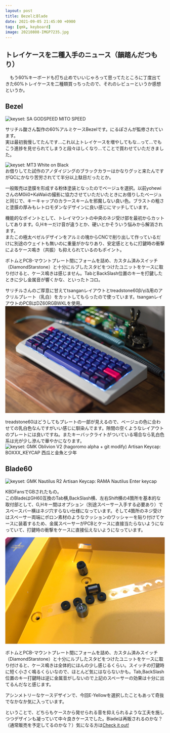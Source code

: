 ```yaml
---
layout: post
title: BezelとBlade
date: 2021-09-05 21:45:00 +0900
tag: [qmk, keyboard]
image: 20210808-IMGP7235.jpg
---
```


## トレイケースを二種入手のニュース（韻踏んだつもり）

　もう60%キーボードも打ち止めでいいじゃろって思ってたところに丁度出てきた60%トレイケースを二種類買っちったので、それのレビューというか感想というか。  

## Bezel

![
    keyset: SA GODSPEED MITO SPEED
](/assets/photos/20210717-IMGP7131.jpg)  

サリチル酸さん製作の60%アルミケースBezelです。にるぽさんが監修されています。  
実は最初我慢してたんです…これ以上トレイケースを増やしてもな…って…でもこう進捗を見せられてしまうと段々ほしくなり…てことで買わせていただきました。  

![
    keyset: MT3 White on Black
](/assets/photos/20210515-IMGP6722.jpg)  
お借りしてた試作のアノダイジングのブラックカラーはかなりグッと来たんですがQCにかなり苦労されてて半分以上駄目だったとか。  

一般販売は塗膜を形成する粉体塗装となったのでベージュを選択。以前yohewiさんのM0ii0+KaWaiiの撮影に協力させていただいたときにお借りしたベージュと同じで、キーキャップのカラースキームを邪魔しない良い色。ブラストの粗さと塗膜の厚みもレトロモダンなデザインに良い感じにマッチしています。  

機能的なポイントとして、トレイマウントの中央のネジ受け部を最初からカットしてあります。G,Hキーだけ音が違うとか、硬いとかそういう悩みから解消されます。  
またこの極太ベゼルデザインをアルミの塊からCNCで削り出して作っているだけに別途のウェイトも無いのに重量がかなりあり、安定感とともに打鍵時の衝撃によるケース鳴き（共振）も抑えられているのもポイント。  

ボトムとPCB-マウントプレート間にフォームを詰め、カスタム済みスイッチ（DiamondStarstone）と十分にルブしたスタビをつけたユニットをケースに取り付けると、ケース鳴きは感じません。TabとBackSlash位置のキーを打鍵したときに少し金属音が響くかな、といったトコロ。  

サリチルさんのご厚意に甘えてtsanganレイアウトとtreadstone60β/γ/Δ用のアクリルプレート（乳白）をカットしてもらったので使っています。tsanganレイアウトのPCBはDZ60RGBWKLを使用。  
![img](/assets/photos/20210717-IMGP7113.jpg)  

treadstone60はどうしてもプレートの一部が見えるので、ベージュの色に合わせての乳白色なんですがいい感じに馴染んでます。隙間の空くようなレイアウトのプレートには良いですね。またキーバックライトがついている場合なら乳白色系は光が少し滲んで華やかになります。  
![
    keyset: GMK Oblivion V2 (hagoromo alpha + git modify)
    Artisan Keycap: BOXXX_KEYCAP 西瓜と金魚と少年
](/assets/photos/20210808-IMGP7235.jpg)  

## Blade60

![
    keyset: GMK Nautilus
    R2 Artisan Keycap: RAMA Nautilus Enter keycap
](/assets/photos/20210808-IMGP7232.jpg)  

KBDFansでGBされたもの。  
このBladeはGH60互換のTab横,BackSlash横、左右Shift横の4箇所を基本的な取付部として、G,Hキー間はオプション（別途スペーサー入手する必要あり）でスペースバー横はネジ穴すらない仕様になっています。そして4箇所のネジ受けはスペーサー両端にポロン素材のようなクッションのワッシャーを貼り付けてケースに装着するため、金属スペーサーがPCBとケースに直接当たらないようになっていて、打鍵時の衝撃をケースに直接伝えないようになっています。  

![img](/assets/photos/20210726-IMG_E2520.jpg)  

ボトムとPCB-マウントプレート間にフォームを詰め、カスタム済みスイッチ（DiamondStarstone）と十分にルブしたスタビをつけたユニットをケースに取り付けると、ケース鳴きは全体的にほんの少し感じるくらい。スイッチの打鍵時に短く小さく鳴るくらいなので、ほとんど気にはならないかも。Tab,BackSlash位置のキー打鍵時は逆に金属音がしないので上記のスペーサーの効果は十分に出てるんだなと感じます。  

アシンメトリーなケースデザインで、今回E-Yellowを選択したこともあって奇抜でなかなか気に入っています。  

ということで、どちらもケースから発せられる音を抑えられるような工夫を施しつつデザインも凝っていて中々良きケースでした。Bladeは再販されるのかな？（通常販売を予定してるのかな？）気になる方は[Check it out!](https://kbdfans.com/products/icblade-aluminum-60-keyboard-case)  

